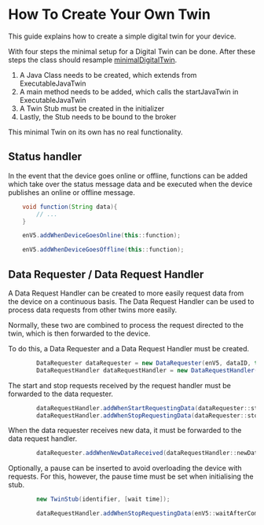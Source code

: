# How To Create Your Own Twin

This guide explains how to create a simple digital twin for your device.

With four steps the minimal setup for a Digital Twin can be done. 
After these steps the class should resample [minimalDigitalTwin](../runtime/src/main/java/org/ude/es/twinImplementations/minimalDigitalTwin.java).

1. A Java Class needs to be created, which extends from ExecutableJavaTwin
2. A main method needs to be added, which calls the startJavaTwin in ExecutableJavaTwin
3. A Twin Stub must be created in the initializer
4. Lastly, the Stub needs to be bound to the broker

This minimal Twin on its own has no real functionality.

## Status handler

In the event that the device goes online or offline, functions can be added which take over the status message data and
be executed when the device publishes an online or offline message.

```Java
    void function(String data){
        // ...
    }

    enV5.addWhenDeviceGoesOnline(this::function);

    enV5.addWhenDeviceGoesOffline(this::function);
```

## Data Requester / Data Request Handler

A Data Request Handler can be created to more easily request data from the device on a continuous basis.
The Data Request Handler can be used to process data requests from other twins more easily.

Normally, these two are combined to process the request directed to the twin, which is then forwarded to the device.

To do this, a Data Requester and a Data Request Handler must be created.
```Java
        DataRequester dataRequester = new DataRequester(enV5, dataID, this.identifier);
        DataRequestHandler dataRequestHandler = new DataRequestHandler(this, dataID);
```

The start and stop requests received by the request handler must be forwarded to the data requester.
```Java
        dataRequestHandler.addWhenStartRequestingData(dataRequester::startRequestingData);
        dataRequestHandler.addWhenStopRequestingData(dataRequester::stopRequestingData);
```

When the data requester receives new data, it must be forwarded to the data request handler.
```Java
        dataRequester.addWhenNewDataReceived(dataRequestHandler::newDataToPublish);
```

Optionally, a pause can be inserted to avoid overloading the device with requests.
For this, however, the pause time must be set when initialising the stub.
```Java
        new TwinStub(identifier, [wait time]);

        dataRequestHandler.addWhenStopRequestingData(enV5::waitAfterCommand);
```
